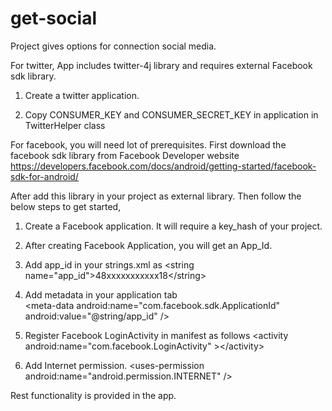 get-social
==========

Project gives options for connection social media.


For twitter, App includes twitter-4j library and requires external Facebook sdk library.

1) Create a twitter application.

2) Copy CONSUMER_KEY and CONSUMER_SECRET_KEY in application in TwitterHelper class

For facebook, you will need lot of prerequisites. First download the facebook sdk library from Facebook
Developer website 
https://developers.facebook.com/docs/android/getting-started/facebook-sdk-for-android/

After add this library in your project as external library. Then follow the below steps to get started,

1) Create a Facebook application. It will require a key_hash of your project.

2) After creating Facebook Application, you will get an App_Id.

3) Add app_id in your strings.xml as  \<string name="app_id"\>48xxxxxxxxxxx18\</string\>

4) Add metadata in your application tab  
  \<meta-data android:name="com.facebook.sdk.ApplicationId" android:value="@string/app_id" /\>

5) Register Facebook LoginActivity in manifest as follows \<activity android:name="com.facebook.LoginActivity" \>\</activity\>

6) Add Internet permission.  \<uses-permission android:name="android.permission.INTERNET" /\>

Rest functionality is provided in the app.
